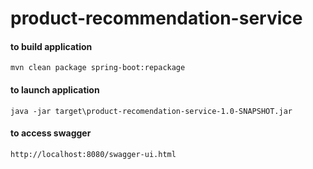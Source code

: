 # product-recommendation-service
#### to build application
```
mvn clean package spring-boot:repackage
```
#### to launch application
```
java -jar target\product-recomendation-service-1.0-SNAPSHOT.jar
```
#### to access swagger
```
http://localhost:8080/swagger-ui.html
``` 